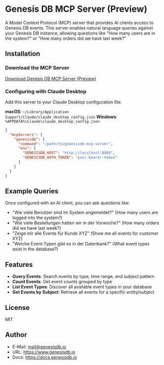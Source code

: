 # Genesis DB MCP Server (Preview)

A Model Context Protocol (MCP) server that provides AI clients access to Genesis DB events. This server enables natural language queries against your Genesis DB instance, allowing questions like "How many users are in the system?" or "How many orders did we have last week?"

## Installation

### Download the MCP Server

[Download Genesis DB MCP Server (Preview)](https://)

### Configuring with Claude Desktop

Add this server to your Claude Desktop configuration file:

**macOS**: `~/Library/Application Support/Claude/claude_desktop_config.json`
**Windows**: `%APPDATA%\Claude\claude_desktop_config.json`

```json
{
  "mcpServers": {
    "genesisdb": {
      "command": "/path/to/genesisdb-mcp-server",
      "env": {
        "GENESISDB_HOST": "http://localhost:8080",
        "GENESISDB_AUTH_TOKEN": "your-bearer-token"
      }
    }
  }
}
```

## Example Queries

Once configured with an AI client, you can ask questions like:

- "Wie viele Benutzer sind im System angemeldet?" (How many users are logged into the system?)
- "Wie viele Bestellungen hatten wir in der Vorwoche?" (How many orders did we have last week?)
- "Zeige mir alle Events für Kunde XYZ" (Show me all events for customer XYZ)
- "Welche Event-Typen gibt es in der Datenbank?" (What event types exist in the database?)

## Features

- **Query Events**: Search events by type, time range, and subject pattern
- **Count Events**: Get event counts grouped by type
- **List Event Types**: Discover all available event types in your database
- **Get Events by Subject**: Retrieve all events for a specific entity/subject

## License

MIT

## Author

* E-Mail: mail@genesisdb.io
* URL: https://www.genesisdb.io
* Docs: https://docs.genesisdb.io
